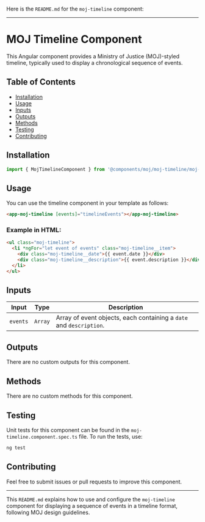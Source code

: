 Here is the `README.md` for the `moj-timeline` component:

---

# MOJ Timeline Component

This Angular component provides a Ministry of Justice (MOJ)-styled timeline, typically used to display a chronological sequence of events.

## Table of Contents

- [Installation](#installation)
- [Usage](#usage)
- [Inputs](#inputs)
- [Outputs](#outputs)
- [Methods](#methods)
- [Testing](#testing)
- [Contributing](#contributing)

## Installation

```typescript
import { MojTimelineComponent } from '@components/moj/moj-timeline/moj-timeline.component';
```

## Usage

You can use the timeline component in your template as follows:

```html
<app-moj-timeline [events]="timelineEvents"></app-moj-timeline>
```

### Example in HTML:

```html
<ul class="moj-timeline">
  <li *ngFor="let event of events" class="moj-timeline__item">
    <div class="moj-timeline__date">{{ event.date }}</div>
    <div class="moj-timeline__description">{{ event.description }}</div>
  </li>
</ul>
```

## Inputs

| Input    | Type    | Description                                                         |
| -------- | ------- | ------------------------------------------------------------------- |
| `events` | `Array` | Array of event objects, each containing a `date` and `description`. |

## Outputs

There are no custom outputs for this component.

## Methods

There are no custom methods for this component.

## Testing

Unit tests for this component can be found in the `moj-timeline.component.spec.ts` file. To run the tests, use:

```bash
ng test
```

## Contributing

Feel free to submit issues or pull requests to improve this component.

---

This `README.md` explains how to use and configure the `moj-timeline` component for displaying a sequence of events in a timeline format, following MOJ design guidelines.
